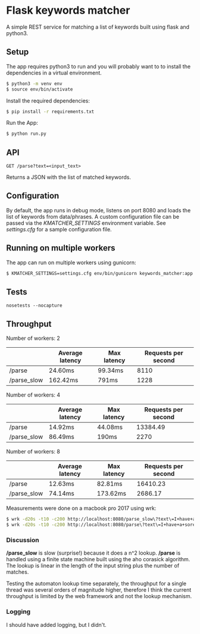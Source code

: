 # Flask keywords matcher
A simple REST service for matching a list of keywords built using flask and python3.

## Setup
The app requires python3 to run and you will probably want to to install the
dependencies in a virtual environment.

```sh
$ python3 -m venv env
$ source env/bin/activate
```

Install the required dependencies:
```sh
$ pip install -r requirements.txt
```

Run the App:
```sh
$ python run.py
```

## API
```
GET /parse?text=<input_text>
```
Returns a JSON with the list of matched keywords.

## Configuration
By default, the app runs in debug mode, listens on port 8080 and loads the list
of keywords from data/phrases. A custom configuration file can be passed
via the *KMATCHER_SETTINGS* environment variable. See *settings.cfg* for
a sample configuration file.

## Running on multiple workers
The app can run on multiple workers using gunicorn:
```sh
$ KMATCHER_SETTINGS=settings.cfg env/bin/gunicorn keywords_matcher:app --workers=8 --bind=localhost:8080 --worker-class=meinheld.gmeinheld.MeinheldWorker
```

## Tests
``` nosetests --nocapture ```

## Throughput

Number of workers: 2

|             | Average latency | Max latency | Requests per second |
|-------------|-----------------|-------------|---------------------|
| /parse      | 24.60ms         | 99.34ms     | 8110                |
| /parse_slow | 162.42ms        | 791ms       | 1228                |

Number of workers: 4

|             | Average latency | Max latency | Requests per second |
|-------------|-----------------|-------------|---------------------|
| /parse      | 14.92ms         | 44.08ms     | 13384.49            |
| /parse_slow | 86.49ms         | 190ms       | 2270                |

Number of workers: 8

|             | Average latency | Max latency | Requests per second |
|-------------|-----------------|-------------|---------------------|
| /parse      | 12.63ms         | 82.81ms     | 16410.23            |
| /parse_slow |  74.14ms        | 173.62ms       | 2686.17          |

Measurements were done on a macbook pro 2017 using wrk:
```sh
$ wrk -d20s -t10 -c200 http://localhost:8080/parse_slow\?text\=I+have+a+sore+throat+and+headache.+This+is+some+random+text.
$ wrk -d20s -t10 -c200 http://localhost:8080/parse\?text\=I+have+a+sore+throat+and+headache.+This+is+some+random+text.
```

### Discussion
**/parse_slow** is slow (surprise!) because it does a n^2 lookup.
**/parse** is handled using a finite state machine built using the aho corasick algorithm. The lookup is linear in the length of the input string plus the number of matches.

Testing the automaton lookup time separately, the throughput for a single thread was several orders of magnitude higher, therefore
I think the current throughput is limited by the web framework and not the lookup mechanism.

### Logging
I should have added logging, but I didn't.





